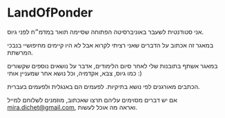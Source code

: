 # LandOfPonder
אני סטודנטית לשעבר באוניברסיטה הפתוחה שסיימה תואר במדמ״ח לפני גיוס.

במאגר זה אכתוב על הדברים שאני רציתי לקרוא אבל לא היו קיימים מחיפושיי בנבכי המרשתת.

במאגר אשתף בתובנות שלי לאחר סיום הלימודים, אדבר על נושאים נוספים שקשורים כמו גיוס, צבא, אקדמיה, וכל נושא אחר שמעניין אותי :)

הכתבים מאורגנים לפי נושא בתיקיות. לפעמים הם באנגלית ולפעמים בעברית.

אם יש דברים מסוימים עליהם תרצו שאכתוב, מוזמנים לשלוחם למייל mira.dichet@gmail.com, ואראה מה אוכל לעשות.
